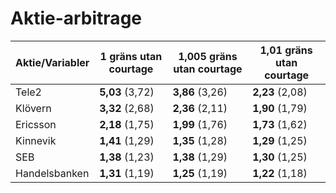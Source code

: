 # Aktie-arbitrage


| Aktie/Variabler| 1 gräns utan courtage | 1,005 gräns utan courtage | 1,01 gräns utan courtage |
| --- | --- | --- | --- |
| Tele2 | **5,03** (3,72) | **3,86** (3,26) | **2,23** (2,08) |
| Klövern | **3,32** (2,68) | **2,36** (2,11) | **1,90** (1,79) |
| Ericsson | **2,18** (1,75) | **1,99** (1,76) | **1,73** (1,62) |
| Kinnevik | **1,41** (1,29) | **1,35** (1,28) | **1,29** (1,25) |
| SEB | **1,38** (1,23) | **1,38** (1,29) | **1,30** (1,25) |
| Handelsbanken | **1,31** (1,19) | **1,25** (1,19) | **1,22** (1,18) |
